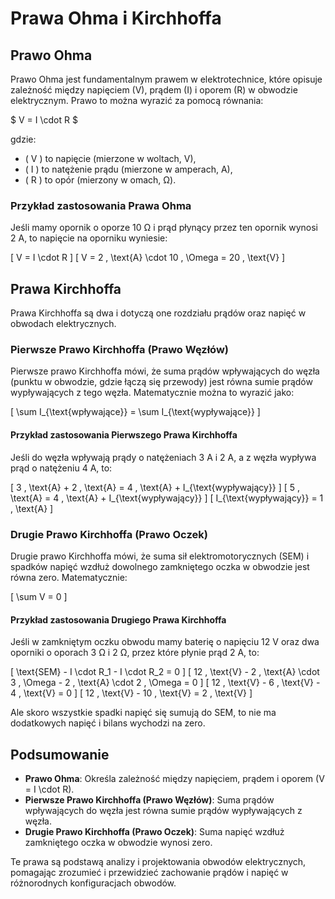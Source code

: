 # Prawa Ohma i Kirchhoffa

## Prawo Ohma

Prawo Ohma jest fundamentalnym prawem w elektrotechnice, które opisuje zależność między napięciem (V), prądem (I) i oporem (R) w obwodzie elektrycznym. Prawo to można wyrazić za pomocą równania:

$ V = I \cdot R $

gdzie:
- \( V \) to napięcie (mierzone w woltach, V),
- \( I \) to natężenie prądu (mierzone w amperach, A),
- \( R \) to opór (mierzony w omach, Ω).

### Przykład zastosowania Prawa Ohma

Jeśli mamy opornik o oporze 10 Ω i prąd płynący przez ten opornik wynosi 2 A, to napięcie na oporniku wyniesie:

\[ V = I \cdot R \]
\[ V = 2 \, \text{A} \cdot 10 \, \Omega = 20 \, \text{V} \]

## Prawa Kirchhoffa

Prawa Kirchhoffa są dwa i dotyczą one rozdziału prądów oraz napięć w obwodach elektrycznych.

### Pierwsze Prawo Kirchhoffa (Prawo Węzłów)

Pierwsze prawo Kirchhoffa mówi, że suma prądów wpływających do węzła (punktu w obwodzie, gdzie łączą się przewody) jest równa sumie prądów wypływających z tego węzła. Matematycznie można to wyrazić jako:

\[ \sum I_{\text{wpływające}} = \sum I_{\text{wypływające}} \]

#### Przykład zastosowania Pierwszego Prawa Kirchhoffa

Jeśli do węzła wpływają prądy o natężeniach 3 A i 2 A, a z węzła wypływa prąd o natężeniu 4 A, to:

\[ 3 \, \text{A} + 2 \, \text{A} = 4 \, \text{A} + I_{\text{wypływający}} \]
\[ 5 \, \text{A} = 4 \, \text{A} + I_{\text{wypływający}} \]
\[ I_{\text{wypływający}} = 1 \, \text{A} \]

### Drugie Prawo Kirchhoffa (Prawo Oczek)

Drugie prawo Kirchhoffa mówi, że suma sił elektromotorycznych (SEM) i spadków napięć wzdłuż dowolnego zamkniętego oczka w obwodzie jest równa zero. Matematycznie:

\[ \sum V = 0 \]

#### Przykład zastosowania Drugiego Prawa Kirchhoffa

Jeśli w zamkniętym oczku obwodu mamy baterię o napięciu 12 V oraz dwa oporniki o oporach 3 Ω i 2 Ω, przez które płynie prąd 2 A, to:

\[ \text{SEM} - I \cdot R_1 - I \cdot R_2 = 0 \]
\[ 12 \, \text{V} - 2 \, \text{A} \cdot 3 \, \Omega - 2 \, \text{A} \cdot 2 \, \Omega = 0 \]
\[ 12 \, \text{V} - 6 \, \text{V} - 4 \, \text{V} = 0 \]
\[ 12 \, \text{V} - 10 \, \text{V} = 2 \, \text{V} \]

Ale skoro wszystkie spadki napięć się sumują do SEM, to nie ma dodatkowych napięć i bilans wychodzi na zero.

## Podsumowanie

- **Prawo Ohma**: Określa zależność między napięciem, prądem i oporem (V = I \cdot R).
- **Pierwsze Prawo Kirchhoffa (Prawo Węzłów)**: Suma prądów wpływających do węzła jest równa sumie prądów wypływających z węzła.
- **Drugie Prawo Kirchhoffa (Prawo Oczek)**: Suma napięć wzdłuż zamkniętego oczka w obwodzie wynosi zero.

Te prawa są podstawą analizy i projektowania obwodów elektrycznych, pomagając zrozumieć i przewidzieć zachowanie prądów i napięć w różnorodnych konfiguracjach obwodów.
